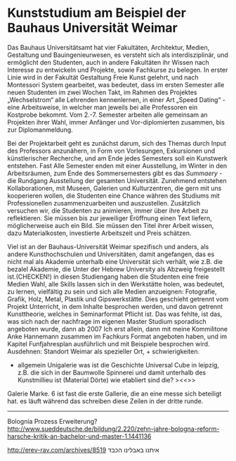 # Kunststudium am Beispiel der Bauhaus Universität Weimar

Das Bauhaus Universitätsamt hat vier Fakultäten, Architektur, Medien, Gestaltung und Bauingenieurwesen, es versteht sich als interdisziplinär, und ermöglicht den Studenten, 
auch in andere Fakultäten ihr Wissen nach Interesse zu entwickeln und Projekte, sowie Fachkurse zu belegen. In erster Linie wird in der Fakultät Gestaltung Freie Kunst 
gelehrt, und nach Montessori System gearbeitet, was bedeutet, dass im ersten Semester alle neuen Studenten im zwei Wochen Takt, im Rahmen des Projektes „Wechselstrom“ 
alle Lehrenden kennenlernen, in einer Art „Speed Dating“ - eine Arbeitsweise, in welcher man jeweils bei alle Professoren ein Kostprobe bekommt. Vom 2.-7. Semester 
arbeiten alle gemeinsam an Projekten ihrer Wahl, immer Anfänger und Vor-diplomierten zusammen, bis zur Diplomanmeldung.

Bei der Projektarbeit geht es zunächst darum, sich des Themas durch Input des Professors anzunähern, in Form von Vorlesungen, Exkursionen und künstlerischer Recherche, 
und am Ende jedes Semesters soll ein Kunstwerk entstehen. Fast Alle Semester enden mit einer Ausstellung, im Winter in den Arbeitsräumen, zum Ende des Sommersemesters 
gibt es das *Summaery* - die Rundgang Ausstellung der gesamten Universität. Zunehmend entstehen Kollaborationen, mit Museen, Galerien und Kulturzentren, die gern mit 
uns kooperieren wollen, die Studenten eine Chance währen des Studiums mit Professionellen zusammenzuarbeiten und auszustellen. Zusätzlich versuchen wir, die Studenten 
zu animieren, immer über ihre Arbeit zu reflektieren. Sie müssen bis zur jeweiliger Eröffnung einen Text liefern, möglicherweise auch ein Bild. Sie müssen den Titel 
ihrer Arbeit wissen, dazu Materialkosten, investierte Arbeitszeit und Preis schätzen.

Viel ist an der Bauhaus-Universität Weimar spezifisch und anders, als andere Kunsthochschulen und Universitäten, damit angefangen, das es nicht mal als Akademie unterhalb 
eine Universität sich verhält, wie z.B. die bezalel Akademie, die Unter der Hebrew University als Abzweig freigestellt ist.(CHECKEN!) in diesen Studiengang haben die Studenten 
eine freie Medien Wahl, alle Skills lassen sich in den Werkstätte holen, was bedeutet, zu lernen, vielfältig zu sein und sich alle Medien anzueignen: Fotografie, Grafik, Holz,
 Metal, Plastik und Gipswerkstätte. Dies geschieht getrennt vom Projekt Unterricht, in dem Inhalte besprochen werden, und davon getrennt Kunsttheorie, welches in Seminarformat 
Pflicht ist. Das was fehlte, ist das, was sich nach der nachfrage im eigenen Master Studium sporadisch angeboten wurde, dann ab 2007 Ich erst allein, dann mit meine 
Kommilitone Anke Hannemann zusammen im Fachkurs Format angeboten haben, und im Kapitel Funfjahresplan ausführlich und mit Beispiele besprochen wird.
Ausdehnen:
Standort Weimar als spezieller Ort, + schwierigkeiten.



+ allgemein Unigalerie was ist die Geschichte Universal Cube in leipzig, z.B. die sich in der Baumwolle Spinnerei und damit unterhalb des Kunstmillieu ist
(Material Dörte)
wie etabliert sind die? ><<>>

Galerie Marke. 6 ist fast die erste Gallerie, die an eine messe sich beteiligt hat. es läuft während das schreiben diese Zeilen in der dritte runde.
- - - 

Bolognia Prozess Erweiterung?
http://www.sueddeutsche.de/bildung/2.220/zehn-jahre-bologna-reform-harsche-kritik-an-bachelor-und-master-1.1441136

http://erev-rav.com/archives/8519 איתנו באבלינו הכבד



